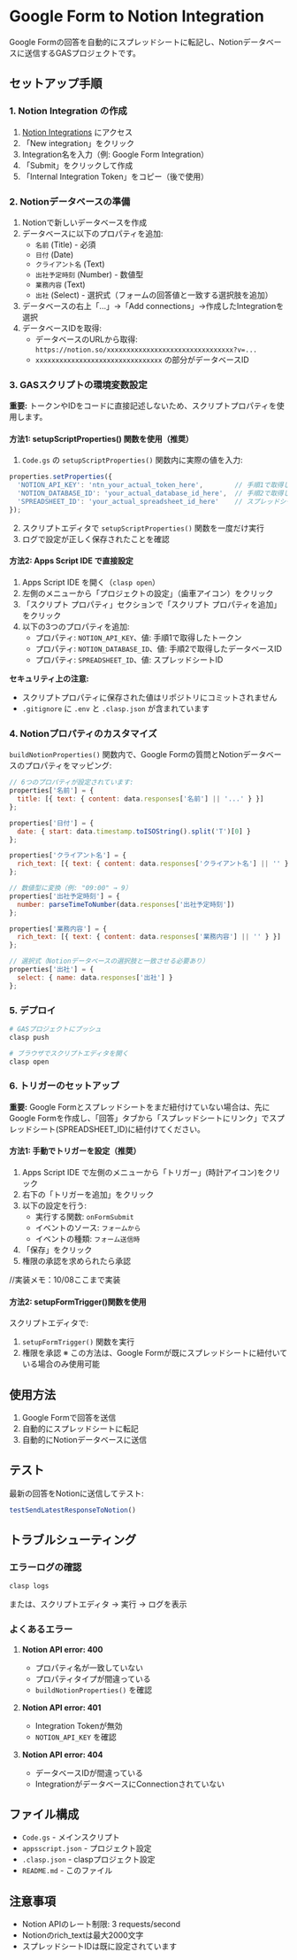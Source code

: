 # Google Form to Notion Integration

Google Formの回答を自動的にスプレッドシートに転記し、Notionデータベースに送信するGASプロジェクトです。

## セットアップ手順

### 1. Notion Integration の作成

1. [Notion Integrations](https://www.notion.so/my-integrations) にアクセス
2. 「New integration」をクリック
3. Integration名を入力（例: Google Form Integration）
4. 「Submit」をクリックして作成
5. 「Internal Integration Token」をコピー（後で使用）

### 2. Notionデータベースの準備

1. Notionで新しいデータベースを作成
2. データベースに以下のプロパティを追加:
   - `名前` (Title) - 必須
   - `日付` (Date)
   - `クライアント名` (Text)
   - `出社予定時刻` (Number) - 数値型
   - `業務内容` (Text)
   - `出社` (Select) - 選択式（フォームの回答値と一致する選択肢を追加）
3. データベースの右上「...」→「Add connections」→作成したIntegrationを選択
4. データベースIDを取得:
   - データベースのURLから取得: `https://notion.so/xxxxxxxxxxxxxxxxxxxxxxxxxxxxxxxx?v=...`
   - `xxxxxxxxxxxxxxxxxxxxxxxxxxxxxxxx` の部分がデータベースID

### 3. GASスクリプトの環境変数設定

**重要:** トークンやIDをコードに直接記述しないため、スクリプトプロパティを使用します。

#### 方法1: setupScriptProperties() 関数を使用（推奨）

1. `Code.gs` の `setupScriptProperties()` 関数内に実際の値を入力:

```javascript
properties.setProperties({
  'NOTION_API_KEY': 'ntn_your_actual_token_here',        // 手順1で取得したトークン
  'NOTION_DATABASE_ID': 'your_actual_database_id_here',  // 手順2で取得したデータベースID
  'SPREADSHEET_ID': 'your_actual_spreadsheet_id_here'    // スプレッドシートID
});
```

2. スクリプトエディタで `setupScriptProperties()` 関数を一度だけ実行
3. ログで設定が正しく保存されたことを確認

#### 方法2: Apps Script IDE で直接設定

1. Apps Script IDE を開く（`clasp open`）
2. 左側のメニューから「プロジェクトの設定」（歯車アイコン）をクリック
3. 「スクリプト プロパティ」セクションで「スクリプト プロパティを追加」をクリック
4. 以下の3つのプロパティを追加:
   - プロパティ: `NOTION_API_KEY`、値: 手順1で取得したトークン
   - プロパティ: `NOTION_DATABASE_ID`、値: 手順2で取得したデータベースID
   - プロパティ: `SPREADSHEET_ID`、値: スプレッドシートID

**セキュリティ上の注意:**
- スクリプトプロパティに保存された値はリポジトリにコミットされません
- `.gitignore` に `.env` と `.clasp.json` が含まれています

### 4. Notionプロパティのカスタマイズ

`buildNotionProperties()` 関数内で、Google Formの質問とNotionデータベースのプロパティをマッピング:

```javascript
// 6つのプロパティが設定されています:
properties['名前'] = {
  title: [{ text: { content: data.responses['名前'] || '...' } }]
};

properties['日付'] = {
  date: { start: data.timestamp.toISOString().split('T')[0] }
};

properties['クライアント名'] = {
  rich_text: [{ text: { content: data.responses['クライアント名'] || '' } }]
};

// 数値型に変換（例: "09:00" → 9）
properties['出社予定時刻'] = {
  number: parseTimeToNumber(data.responses['出社予定時刻'])
};

properties['業務内容'] = {
  rich_text: [{ text: { content: data.responses['業務内容'] || '' } }]
};

// 選択式（Notionデータベースの選択肢と一致させる必要あり）
properties['出社'] = {
  select: { name: data.responses['出社'] }
};
```

### 5. デプロイ

```bash
# GASプロジェクトにプッシュ
clasp push

# ブラウザでスクリプトエディタを開く
clasp open
```

### 6. トリガーのセットアップ

**重要:** Google Formとスプレッドシートをまだ紐付けていない場合は、先にGoogle Formを作成し、「回答」タブから「スプレッドシートにリンク」でスプレッドシート(SPREADSHEET_ID)に紐付けてください。

#### 方法1: 手動でトリガーを設定（推奨）
1. Apps Script IDE で左側のメニューから「トリガー」(時計アイコン)をクリック
2. 右下の「トリガーを追加」をクリック
3. 以下の設定を行う:
   - 実行する関数: `onFormSubmit`
   - イベントのソース: `フォームから`
   - イベントの種類: `フォーム送信時`
4. 「保存」をクリック
5. 権限の承認を求められたら承認

//実装メモ：10/08ここまで実装

#### 方法2: setupFormTrigger()関数を使用
スクリプトエディタで:
1. `setupFormTrigger()` 関数を実行
2. 権限を承認
※ この方法は、Google Formが既にスプレッドシートに紐付いている場合のみ使用可能

## 使用方法

1. Google Formで回答を送信
2. 自動的にスプレッドシートに転記
3. 自動的にNotionデータベースに送信

## テスト

最新の回答をNotionに送信してテスト:

```javascript
testSendLatestResponseToNotion()
```

## トラブルシューティング

### エラーログの確認

```bash
clasp logs
```

または、スクリプトエディタ → 実行 → ログを表示

### よくあるエラー

1. **Notion API error: 400**
   - プロパティ名が一致していない
   - プロパティタイプが間違っている
   - `buildNotionProperties()` を確認

2. **Notion API error: 401**
   - Integration Tokenが無効
   - `NOTION_API_KEY` を確認

3. **Notion API error: 404**
   - データベースIDが間違っている
   - IntegrationがデータベースにConnectionされていない

## ファイル構成

- `Code.gs` - メインスクリプト
- `appsscript.json` - プロジェクト設定
- `.clasp.json` - claspプロジェクト設定
- `README.md` - このファイル

## 注意事項

- Notion APIのレート制限: 3 requests/second
- Notionのrich_textは最大2000文字
- スプレッドシートIDは既に設定されています
